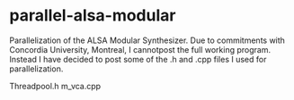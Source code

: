 # parallel-alsa-modular
Parallelization of the ALSA Modular Synthesizer.
Due to commitments with Concordia University, Montreal, I cannotpost the full working program. Instead I have decided to post some of the .h and .cpp files I used for parallelization.

Threadpool.h 
m_vca.cpp

